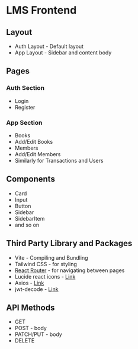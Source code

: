 # LMS Frontend

## Layout

- Auth Layout - Default layout
- App Layout - Sidebar and content body

## Pages

### Auth Section

- Login
- Register

### App Section

- Books
- Add/Edit Books
- Members
- Add/Edit Members
- Similarly for Transactions and Users

## Components

- Card
- Input
- Button
- Sidebar
- SidebarItem
- and so on

## Third Party Library and Packages

- Vite - Compiling and Bundling
- Tailwind CSS - for styling
- [React Router](https://reactrouter.com/start/declarative/installation) - for navigating between pages
- Lucide react icons - [Link](https://lucide.dev/guide/packages/lucide-react)
- Axios - [Link](https://axios-http.com/docs/intro)
- jwt-decode - [Link](https://www.npmjs.com/package/jwt-decode)

## API Methods

- GET
- POST - body
- PATCH/PUT - body
- DELETE
